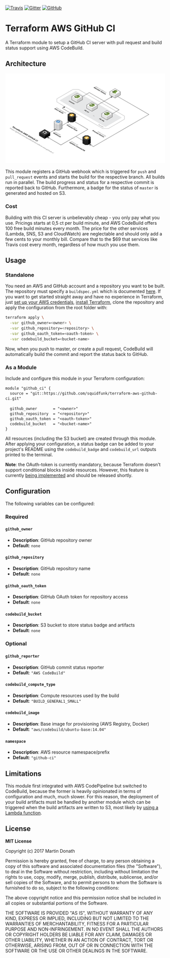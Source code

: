 [![Travis][travis-image]][travis-link]
[![Gitter][gitter-image]][gitter-link]
[![GitHub][github-image]][github-link]

  [travis-image]: https://travis-ci.org/squidfunk/terraform-aws-github-ci.svg?branch=master
  [travis-link]: https://travis-ci.org/squidfunk/terraform-aws-github-ci
  [gitter-image]: https://badges.gitter.im/squidfunk/terraform-aws-github-ci.svg
  [gitter-link]: https://gitter.im/squidfunk/terraform-aws-github-ci
  [github-image]: https://img.shields.io/github/release/squidfunk/terraform-aws-github-ci.svg
  [github-link]: https://github.com/squidfunk/terraform-aws-github-ci/releases

# Terraform AWS GitHub CI

A Terraform module to setup a GitHub CI server with pull request and build
status support using AWS CodeBuild.

## Architecture

![Architecture][1]

  [1]: assets/architecture.png

This module registers a GitHub webhook which is triggered for `push` and
`pull_request` events and starts the build for the respective branch. All
builds run in parallel. The build progress and status for a respective commit
is reported back to GitHub. Furthermore, a badge for the status of `master` is
generated and hosted on S3.

### Cost

Building with this CI server is unbelievably cheap - you only pay what you use.
Pricings starts at 0,5 ct per build minute, and AWS CodeBuild offers 100 free
build minutes every month. The price for the other services (Lambda, SNS, S3
and CloudWatch) are neglectable and should only add a few cents to your monthly
bill. Compare that to the $69 that services like Travis cost every month,
regardless of how much you use them.

## Usage

### Standalone

You need an AWS and GitHub account and a repository you want to be built. The
repository must specify a `buildspec.yml` which is documented [here][2]. If you
want to get started straight away and have no experience in Terraform, just
[set up your AWS credentials][3], [install Terraform][4], clone the repository
and apply the configuration from the root folder with:

``` bash
terraform apply \
  -var github_owner=<owner> \
  -var github_repository=<repository> \
  -var github_oauth_token=<oauth-token> \
  -var codebuild_bucket=<bucket-name>
```

Now, when you push to master, or create a pull request, CodeBuild will
automatically build the commit and report the status back to GitHub.

### As a Module

Include and configure this module in your Terraform configuration:

``` hcl
module "github_ci" {
  source = "git::https://github.com/squidfunk/terraform-aws-github-ci.git"

  github_owner       = "<owner>"
  github_repository  = "<repository>"
  github_oauth_token = "<oauth-token>"
  codebuild_bucket   = "<bucket-name>"
}
```

All resources (including the S3 bucket) are created through this module. After
applying your configuration, a status badge can be added to your project's
README using the `codebuild_badge` and `codebuild_url` outputs printed to the
terminal.

**Note**: the OAuth-token is currently mandatory, because Terraform doesn't
support conditional blocks inside resources. However, this feature is currently
[being implemented][5] and should be released shortly.

  [2]: http://docs.aws.amazon.com/codebuild/latest/userguide/build-spec-ref.htm
  [3]: http://docs.aws.amazon.com/de_de/cli/latest/userguide/cli-chap-getting-started.html
  [4]: https://www.terraform.io/downloads.html
  [5]: https://github.com/hashicorp/terraform/issues/7034

## Configuration

The following variables can be configured:

### Required

#### `github_owner`

- **Description**: GitHub repository owner
- **Default**: `none`

#### `github_repository`

- **Description**: GitHub repository name
- **Default**: `none`

#### `github_oauth_token`

- **Description**: GitHub OAuth token for repository access
- **Default**: `none`

#### `codebuild_bucket`

- **Description**: S3 bucket to store status badge and artifacts
- **Default**: `none`

### Optional

#### `github_reporter`

- **Description**: GitHub commit status reporter
- **Default**: `"AWS CodeBuild"`

#### `codebuild_compute_type`

- **Description**: Compute resources used by the build
- **Default**: `"BUILD_GENERAL1_SMALL"`

#### `codebuild_image`

- **Description**: Base image for provisioning (AWS Registry, Docker)
- **Default**: `"aws/codebuild/ubuntu-base:14.04"`

#### `namespace`

- **Description**: AWS resource namespace/prefix
- **Default**: `"github-ci"`

## Limitations

This module first integrated with AWS CodePipeline but switched to CodeBuild,
because the former is heavily opinionated in terms of configuration and much,
much slower. For this reason, the deployment of your build artifacts must be
handled by another module which can be triggered when the build artifacts are
written to S3, most likely by [using a Lambda function][6].

  [6]: http://docs.aws.amazon.com/lambda/latest/dg/with-s3-example.html

## License

**MIT License**

Copyright (c) 2017 Martin Donath

Permission is hereby granted, free of charge, to any person obtaining a copy
of this software and associated documentation files (the "Software"), to
deal in the Software without restriction, including without limitation the
rights to use, copy, modify, merge, publish, distribute, sublicense, and/or
sell copies of the Software, and to permit persons to whom the Software is
furnished to do so, subject to the following conditions:

The above copyright notice and this permission notice shall be included in
all copies or substantial portions of the Software.

THE SOFTWARE IS PROVIDED "AS IS", WITHOUT WARRANTY OF ANY KIND, EXPRESS OR
IMPLIED, INCLUDING BUT NOT LIMITED TO THE WARRANTIES OF MERCHANTABILITY,
FITNESS FOR A PARTICULAR PURPOSE AND NON-INFRINGEMENT. IN NO EVENT SHALL THE
AUTHORS OR COPYRIGHT HOLDERS BE LIABLE FOR ANY CLAIM, DAMAGES OR OTHER
LIABILITY, WHETHER IN AN ACTION OF CONTRACT, TORT OR OTHERWISE, ARISING
FROM, OUT OF OR IN CONNECTION WITH THE SOFTWARE OR THE USE OR OTHER DEALINGS
IN THE SOFTWARE.
